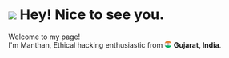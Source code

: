 <h1><img src="https://emojis.slackmojis.com/emojis/images/1531849430/4246/blob-sunglasses.gif?1531849430" width="30"/> Hey! Nice to see you.</h1>

<p>Welcome to my page! </br> I'm Manthan, Ethical hacking enthusiastic from <img src="india.png" width="14"/> <b>Gujarat, India</b>.</p>
